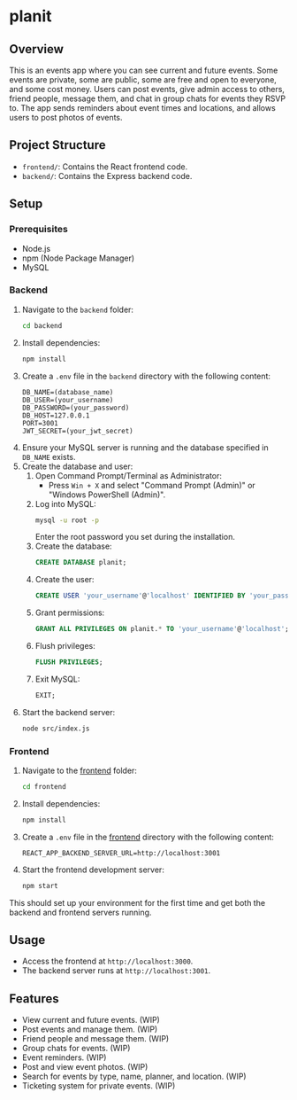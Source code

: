 # planit

## Overview
This is an events app where you can see current and future events. Some events are private, some are public, some are free and open to everyone, and some cost money. Users can post events, give admin access to others, friend people, message them, and chat in group chats for events they RSVP to. The app sends reminders about event times and locations, and allows users to post photos of events.

## Project Structure
- `frontend/`: Contains the React frontend code.
- `backend/`: Contains the Express backend code.

## Setup

### Prerequisites
- Node.js
- npm (Node Package Manager)
- MySQL

### Backend
1. Navigate to the `backend` folder:
    ```sh
    cd backend
    ```
2. Install dependencies:
    ```sh
    npm install
    ```
3. Create a `.env` file in the `backend` directory with the following content:
    ```plaintext
    DB_NAME=(database_name)
    DB_USER=(your_username)
    DB_PASSWORD=(your_password)
    DB_HOST=127.0.0.1
    PORT=3001
    JWT_SECRET=(your_jwt_secret)
    ```
4. Ensure your MySQL server is running and the database specified in `DB_NAME` exists.
5. Create the database and user:
    1. Open Command Prompt/Terminal as Administrator:
        - Press `Win + X` and select "Command Prompt (Admin)" or "Windows PowerShell (Admin)".
    2. Log into MySQL:
        ```sh
        mysql -u root -p
        ```
        Enter the root password you set during the installation.
    3. Create the database:
        ```sql
        CREATE DATABASE planit;
        ```
    4. Create the user:
        ```sql
        CREATE USER 'your_username'@'localhost' IDENTIFIED BY 'your_password';
        ```
    5. Grant permissions:
        ```sql
        GRANT ALL PRIVILEGES ON planit.* TO 'your_username'@'localhost';
        ```
    6. Flush privileges:
        ```sql
        FLUSH PRIVILEGES;
        ```
    7. Exit MySQL:
        ```sql
        EXIT;
        ```
6. Start the backend server:
    ```sh
    node src/index.js
    ```

### Frontend
1. Navigate to the [frontend](http://_vscodecontentref_/0) folder:
    ```sh
    cd frontend
    ```
2. Install dependencies:
    ```sh
    npm install
    ```
3. Create a `.env` file in the [frontend](http://_vscodecontentref_/3) directory with the following content:
    ```plaintext
    REACT_APP_BACKEND_SERVER_URL=http://localhost:3001
    ```
4. Start the frontend development server:
    ```sh
    npm start
    ```

This should set up your environment for the first time and get both the backend and frontend servers running.
## Usage
- Access the frontend at `http://localhost:3000`.
- The backend server runs at `http://localhost:3001`.

## Features
- View current and future events. (WIP)
- Post events and manage them. (WIP)
- Friend people and message them. (WIP)
- Group chats for events. (WIP)
- Event reminders. (WIP)
- Post and view event photos. (WIP)
- Search for events by type, name, planner, and location. (WIP)
- Ticketing system for private events. (WIP)

